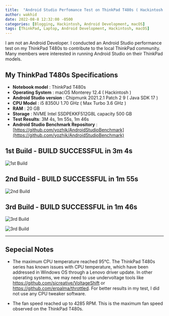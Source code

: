 ```yaml
---
title:  "Android Studio Perfomance Test on ThinkPad T480s ( Hackintosh )"
author: wakhid
date: 2022-08-8 12:32:00 -0500
categories: [Blogging, Hackintosh, Android Development, macOS]
tags: [ThinkPad, Laptop, Android Development, Hackintosh, macOS]
---
```



I am not an Android Developer. I conducted an Android Studio performance test on my ThinkPad T480s to contribute to the local ThinkPad community. Many members were interested in running Android Studio on their ThinkPad models.


## My ThinkPad T480s Specifications

- **Notebook model** : ThinkPad T480s
- **Operating System** : macOS Monterey 12.4 ( Hackintosh )
- **Android Studio version** : Chipmunk 2021.2.1 Patch 2 9 ( Java SDK 17 )
- **CPU Model** : i5 8350U 1.70 GHz ( Max Turbo 3.6 GHz )
- **RAM** : 20 GB
- **Storage** : NVME Intel SSDPEKKF512G8L capacity 500 GB
- **Test Results**: 3M 4s, 1m 55s, 1m 46s
- **Android Studio Benchmark Repository** : [https://github.com/yozhik/AndroidStudioBenchmark](https://github.com/yozhik/AndroidStudioBenchmark)

## 1st Build - BUILD SUCCESSFUL in 3m 4s
![1st Build](/images/wakhidcom_t480s_android_benchmark_1.png)

## 2nd Build - BUILD SUCCESSFUL in 1m 55s
![2nd Build](/images/wakhidcom_t480s_android_benchmark_2.png)

## 3rd Build - BUILD SUCCESSFUL in 1m 46s
![3rd Build](/images/wakhidcom_t480s_android_benchmark_3.png)

![3rd Build](/images/wakhidcom_t480s_android_benchmark_4.png)

---

## Sepecial Notes

- The maximum CPU temperature reached 95°C.
  The ThinkPad T480s series has known issues with CPU temperature, which have been addressed in Windows OS through a Lenovo driver update. In other operating systems, we may need to use undervoltage tools like https://github.com/sicreative/VoltageShift or https://github.com/erpalma/throttled. For better results in my test, I did not use any CPU tweaker software.

- The fan speed reached up to 4285 RPM.
  This is the maximum fan speed observed on the ThinkPad T480s.